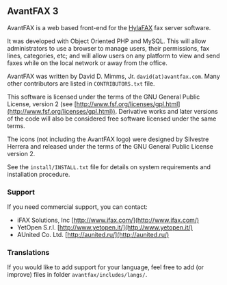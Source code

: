 ## AvantFAX 3
AvantFAX is a web based front-end for the [HylaFAX](http://www.hylafax.org/) fax server software.

It was developed with Object Oriented PHP and MySQL.
This will allow administrators to use a browser to manage users, their permissions, fax lines, categories, etc; and will allow users on any platform to view and send faxes while on the local network or away from the office.

AvantFAX was written by David D. Mimms, Jr. `david(at)avantfax.com`. Many other contributors are listed in `CONTRIBUTORS.txt` file.

This software is licensed under the terms of the GNU General Public License, version 2 (see [http://www.fsf.org/licenses/gpl.html](http://www.fsf.org/licenses/gpl.html)).
Derivative works and later versions of the code will also be considered free software licensed under the same terms.

The icons (not including the AvantFAX logo) were designed by Silvestre Herrera and released under the terms of the GNU General Public License version 2.

See the `install/INSTALL.txt` file for details on system requirements and installation procedure.

### Support
If you need commercial support, you can contact:

 * iFAX Solutions, Inc [http://www.ifax.com/](http://www.ifax.com/)
 * YetOpen S.r.l. [http://www.yetopen.it/](http://www.yetopen.it/)
 * AUnited Co. Ltd. [http://aunited.ru/](http://aunited.ru/)

### Translations
If you would like to add support for your language, feel free to add (or improve) files in folder `avantfax/includes/langs/`.

